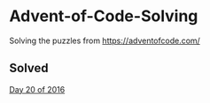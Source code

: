 # Advent-of-Code-Solving

Solving the puzzles from https://adventofcode.com/

## Solved

[Day 20 of 2016](events/2016/day-20/)
